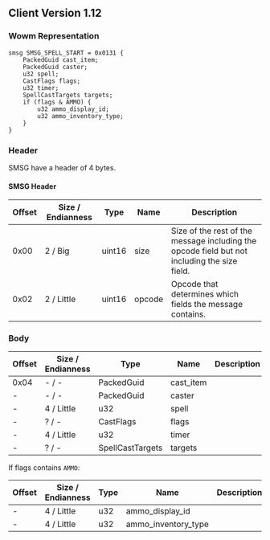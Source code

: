 ## Client Version 1.12

### Wowm Representation
```rust,ignore
smsg SMSG_SPELL_START = 0x0131 {
    PackedGuid cast_item;    
    PackedGuid caster;    
    u32 spell;    
    CastFlags flags;    
    u32 timer;    
    SpellCastTargets targets;    
    if (flags & AMMO) {        
        u32 ammo_display_id;        
        u32 ammo_inventory_type;        
    }    
}
```
### Header
SMSG have a header of 4 bytes.

#### SMSG Header
| Offset | Size / Endianness | Type   | Name   | Description |
| ------ | ----------------- | ------ | ------ | ----------- |
| 0x00   | 2 / Big           | uint16 | size   | Size of the rest of the message including the opcode field but not including the size field.|
| 0x02   | 2 / Little        | uint16 | opcode | Opcode that determines which fields the message contains.|
### Body
| Offset | Size / Endianness | Type | Name | Description |
| ------ | ----------------- | ---- | ---- | ----------- |
| 0x04 | - / - | PackedGuid | cast_item |  |
| - | - / - | PackedGuid | caster |  |
| - | 4 / Little | u32 | spell |  |
| - | ? / - | CastFlags | flags |  |
| - | 4 / Little | u32 | timer |  |
| - | ? / - | SpellCastTargets | targets |  |

If flags contains `AMMO`:

| Offset | Size / Endianness | Type | Name | Description |
| ------ | ----------------- | ---- | ---- | ----------- |
| - | 4 / Little | u32 | ammo_display_id |  |
| - | 4 / Little | u32 | ammo_inventory_type |  |
